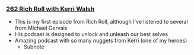 ### [262 Rich Roll with Kerri Walsh](http://www.richroll.com/podcast/kerri-walsh-jennings/)
* This is my first episode from Rich Roll, although I've listened to several from Michael Gervais
* His podcast is designed to unlock and unleash our best selves
* Amazing podcast with so many nuggets from Kerri (one of my heroes)
    * Subnote

